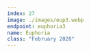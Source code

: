 ```yaml
---
index: 27
image: ./images/eup3.webp
endpoint: euphoria3
name: Euphoria
class: "February 2020"
---
```

